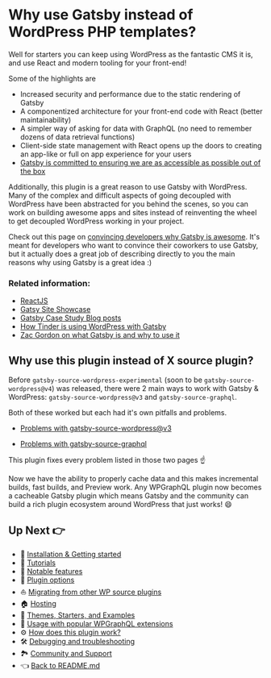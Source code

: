 # Why use Gatsby instead of WordPress PHP templates?

Well for starters you can keep using WordPress as the fantastic CMS it is, and use React and modern tooling for your front-end!

Some of the highlights are

- Increased security and performance due to the static rendering of Gatsby
- A componentized architecture for your front-end code with React (better maintainability)
- A simpler way of asking for data with GraphQL (no need to remember dozens of data retrieval functions)
- Client-side state management with React opens up the doors to creating an app-like or full on app experience for your users
- [Gatsby is committed to ensuring we are as accessible as possible out of the box](https://www.gatsbyjs.org/blog/2019-04-18-gatsby-commitment-to-accessibility/)



Additionally, this plugin is a great reason to use Gatsby with WordPress. Many of the complex and difficult aspects of going decoupled with WordPress have been abstracted for you behind the scenes, so you can work on building awesome apps and sites instead of reinventing the wheel to get decoupled WordPress working in your project.

Check out this page on [convincing developers why Gatsby is awesome](https://www.gatsbyjs.org/docs/winning-over-developers/#specific-benefits). It's meant for developers who want to convince their coworkers to use Gatsby, but it actually does a great job of describing directly to you the main reasons why using Gatsby is a great idea :)



### Related information:

- [ReactJS](https://reactjs.org/)
- [Gatsy Site Showcase](https://www.gatsbyjs.org/showcase/)
- [Gatsby Case Study Blog posts](https://www.gatsbyjs.org/blog/tags/case-studies/)
- [How Tinder is using WordPress with Gatsby](https://www.gatsbyjs.org/blog/2020-04-07-LA-2020-Boss/)
- [Zac Gordon on what Gatsby is and why to use it](https://www.youtube.com/watch?v=GuvAMcsoreI)



## Why use this plugin instead of X source plugin?

Before `gatsby-source-wordpress-experimental` (soon to be `gatsby-source-wordpress@v4`)  was released, there were 2 main ways to work with Gatsby & WordPress: `gatsby-source-wordpress@v3` and `gatsby-source-graphql`. 

Both of these worked but each had it's own pitfalls and problems.

- [Problems with gatsby-source-wordpress@v3](./problems-with-v3)

- [Problems with gatsby-source-graphql](./problems-with-gatsby-source-graphql)



This plugin fixes every problem listed in those two pages :point_up:

Now we have the ability to properly cache data and this makes incremental builds, fast builds, and Preview work. Any WPGraphQL plugin now becomes a cacheable Gatsby plugin which means Gatsby and the community can build a rich plugin ecosystem around WordPress that just works! :smile:



## Up Next :point_right:

- :runner: [Installation & Getting started](./getting-started.md)
- :school: [Tutorials](./tutorials/index.md)
- :feet: [Notable features](./features/index.md)
- :electric_plug: [Plugin options](./plugin-options.md)
- :boat: [Migrating from other WP source plugins](./migrating-from-other-wp-source-plugins.md)
- :house: [Hosting](./hosting.md)
- :athletic_shoe: [Themes, Starters, and Examples](./themes-starters-examples.md)
-  :medal_sports: [Usage with popular WPGraphQL extensions](./usage-with-popular-wp-graphql-extensions.md)
- :gear: [How does this plugin work?](./how-does-this-plugin-work.md)
- :hammer_and_wrench: [Debugging and troubleshooting](./debugging-and-troubleshooting.md)
- :national_park: [Community and Support](./community-and-support.md)
- :point_left: [Back to README.md](../README.md)


